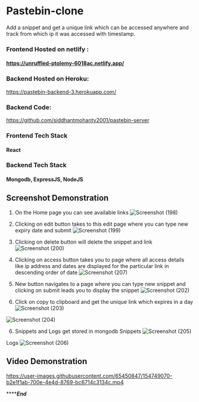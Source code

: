 # Pastebin-clone

Add a snippet and get a unique link which can be accessed anywhere and track from which ip it was accessed with timestamp.

### Frontend Hosted on  netlify :

#### https://unruffled-ptolemy-6018ac.netlify.app/

### Backend Hosted on Heroku:
https://pastebin-backend-3.herokuapp.com/

### Backend Code: 
https://github.com/siddhantmohanty2001/pastebin-server



### Frontend Tech Stack
#### React

### Backend Tech Stack
#### Mongodb, ExpressJS, NodeJS

## Screenshot Demonstration
1. On the Home page you can see available links
![Screenshot (198)](https://user-images.githubusercontent.com/65450847/154737720-42fd2cc2-a8da-478f-8af7-e8201d9b047f.png)

2. Clicking on edit button takes to this edit page where you can type new expiry date and submit
![Screenshot (199)](https://user-images.githubusercontent.com/65450847/154737882-0da2d308-d81b-4740-805b-1824ba86cacc.png)

3. Clicking on delete button will delete the snippet and link
![Screenshot (200)](https://user-images.githubusercontent.com/65450847/154738072-3466833f-8881-4964-a9b9-2e16c5af28dd.png)

4. Clicking on access button takes you to page where all access details like ip address and dates are displayed for the particular link in descending order of date
 ![Screenshot (207)](https://user-images.githubusercontent.com/65450847/154746241-eb6fb976-769f-40ae-8253-d6895cda3a0a.png)

5. New button navigates to a page where you can type new snippet and clicking on submit leads you to display the snippet
![Screenshot (202)](https://user-images.githubusercontent.com/65450847/154738970-cc1d1691-40d2-49cd-8d15-a94d74b9318d.png)

6. Click on copy to clipboard and get the unique link which expires in a day
![Screenshot (203)](https://user-images.githubusercontent.com/65450847/154739166-906c3b6f-c269-49a3-94f6-4a9de0226db4.png)

![Screenshot (204)](https://user-images.githubusercontent.com/65450847/154739849-f8d36375-33fb-4189-ae93-f29d34f58cbb.png)

6. Snippets and Logs get stored in mongodb
Snippets
![Screenshot (205)](https://user-images.githubusercontent.com/65450847/154739934-06e6d80a-896b-4790-8f24-e1be18b81b8b.png)

Logs
![Screenshot (206)](https://user-images.githubusercontent.com/65450847/154740120-d1a2c4ef-6f9e-4791-a935-1ed0ac40d8fa.png)


## Video Demonstration


https://user-images.githubusercontent.com/65450847/154749070-b2e1f1ab-700e-4e4d-8769-bc6714c3134c.mp4





*****************End*************



